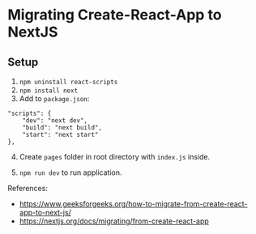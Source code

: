 # Migrating Create-React-App to NextJS



## Setup

1. `npm uninstall react-scripts`
2. `npm install next`
3. Add to `package.json`:
```
"scripts": {
    "dev": "next dev",
    "build": "next build",
    "start": "next start"
},
```

4. Create `pages` folder in root directory with `index.js` inside.

5. `npm run dev` to run application.

References:
- https://www.geeksforgeeks.org/how-to-migrate-from-create-react-app-to-next-js/
- https://nextjs.org/docs/migrating/from-create-react-app
